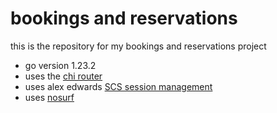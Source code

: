 # bookings and reservations

this is the repository for my bookings and reservations project

- go version 1.23.2
- uses the [chi router](github.com/go-chi/chi/v5)
- uses alex edwards [SCS session management](github.com/alexedwards/scs/v2)
- uses [nosurf](github.com/justinas/nosurf)